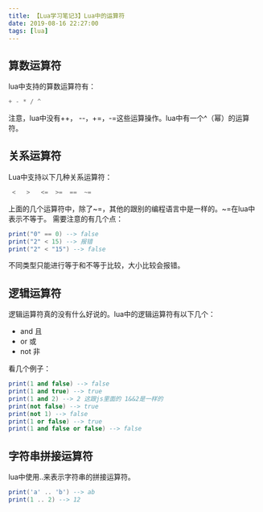 ```yaml
---
title: 【Lua学习笔记3】Lua中的运算符
date: 2019-08-16 22:27:00
tags: [lua]
---
```


## 算数运算符
lua中支持的算数运算符有：
```Lua
+ - * / ^
```
注意，lua中没有++， --，+=，-=这些运算操作。lua中有一个^（幂）的运算符。

## 关系运算符
Lua中支持以下几种关系运算符：
```lua
 <   >   <=  >=  ==  ~=
```

上面的几个运算符中，除了~=，其他的跟别的编程语言中是一样的。~=在lua中表示不等于。
需要注意的有几个点：
<!-- more -->
```lua
print("0" == 0) --> false
print("2" < 15) --> 报错
print("2" < "15") --> false
```
不同类型只能进行等于和不等于比较，大小比较会报错。

## 逻辑运算符
逻辑运算符真的没有什么好说的。lua中的逻辑运算符有以下几个：
- and 且
- or 或
- not 非

看几个例子：
```lua
print(1 and false) --> false
print(1 and true) --> true
print(1 and 2) --> 2 这跟js里面的 1&&2是一样的
print(not false) --> true
print(not 1) --> false
print(1 or false) --> true
print(1 and false or false) --> false
```

## 字符串拼接运算符
lua中使用..来表示字符串的拼接运算符。
```lua
print('a' .. 'b') --> ab
print(1 .. 2) --> 12
```